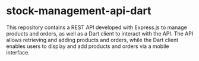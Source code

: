 # stock-management-api-dart
This repository contains a REST API developed with Express.js to manage products and orders, as well as a Dart client to interact with the API. The API allows retrieving and adding products and orders, while the Dart client enables users to display and add products and orders via a mobile interface.
